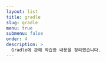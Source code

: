 ```yaml
---
layout: list
title: gradle
slug: gradle
menu: true
submenu: false
order: 4
description: >
  Gradle에 관해 학습한 내용을 정리했습니다.
---
```

